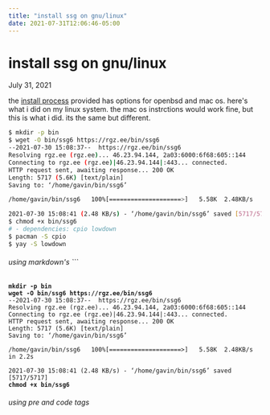 ```yaml
---
title: "install ssg on gnu/linux"
date: 2021-07-31T12:06:46-05:00
---
```

# install ssg on gnu/linux
July 31, 2021

the [install process](https://www.romanzolotarev.com/ssg.html) provided has options for openbsd and mac os. here's what i did on my linux system. the mac os instrctions would work fine, but this is what i did. its the same but different.

```bash 
$ mkdir -p bin  
$ wget -O bin/ssg6 https://rgz.ee/bin/ssg6  
--2021-07-30 15:08:37--  https://rgz.ee/bin/ssg6
Resolving rgz.ee (rgz.ee)... 46.23.94.144, 2a03:6000:6f68:605::144
Connecting to rgz.ee (rgz.ee)|46.23.94.144|:443... connected.
HTTP request sent, awaiting response... 200 OK
Length: 5717 (5.6K) [text/plain]
Saving to: ‘/home/gavin/bin/ssg6’

/home/gavin/bin/ssg6   100%[====================>]   5.58K  2.48KB/s    in 2.2s    

2021-07-30 15:08:41 (2.48 KB/s) - ‘/home/gavin/bin/ssg6’ saved [5717/5717]
$ chmod +x bin/ssg6  
# - dependencies: cpio lowdown 
$ pacman -S cpio
$ yay -S lowdown
```
###### using markdown's ```
<pre><code><strong>mkdir -p bin</strong>  
<strong>wget -O bin/ssg6 https://rgz.ee/bin/ssg6</strong>  
--2021-07-30 15:08:37--  https://rgz.ee/bin/ssg6
Resolving rgz.ee (rgz.ee)... 46.23.94.144, 2a03:6000:6f68:605::144
Connecting to rgz.ee (rgz.ee)|46.23.94.144|:443... connected.
HTTP request sent, awaiting response... 200 OK
Length: 5717 (5.6K) [text/plain]
Saving to: ‘/home/gavin/bin/ssg6’

/home/gavin/bin/ssg6   100%[====================>]   5.58K  2.48KB/s    in 2.2s    

2021-07-30 15:08:41 (2.48 KB/s) - ‘/home/gavin/bin/ssg6’ saved [5717/5717]
<strong>chmod +x bin/ssg6</strong>
</code></pre>
###### using pre and code tags

